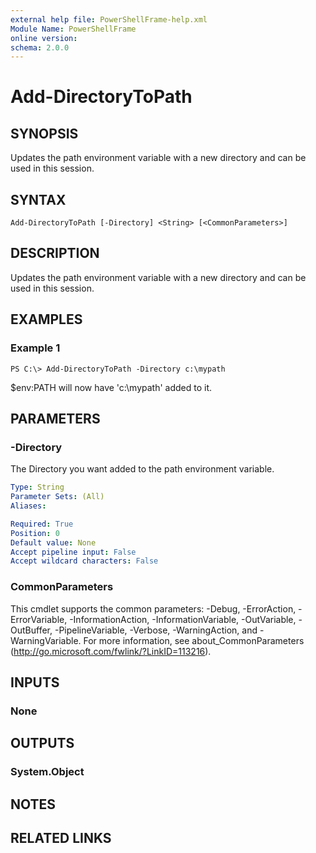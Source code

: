 ```yaml
---
external help file: PowerShellFrame-help.xml
Module Name: PowerShellFrame
online version:
schema: 2.0.0
---
```


# Add-DirectoryToPath

## SYNOPSIS
Updates the path environment variable with a new directory and can be used in this session.

## SYNTAX

```
Add-DirectoryToPath [-Directory] <String> [<CommonParameters>]
```

## DESCRIPTION
Updates the path environment variable with a new directory and can be used in this session.

## EXAMPLES

### Example 1
```
PS C:\> Add-DirectoryToPath -Directory c:\mypath
```

$env:PATH will now have 'c:\mypath' added to it.

## PARAMETERS

### -Directory
The Directory you want added to the path environment variable.

```yaml
Type: String
Parameter Sets: (All)
Aliases:

Required: True
Position: 0
Default value: None
Accept pipeline input: False
Accept wildcard characters: False
```

### CommonParameters
This cmdlet supports the common parameters: -Debug, -ErrorAction, -ErrorVariable, -InformationAction, -InformationVariable, -OutVariable, -OutBuffer, -PipelineVariable, -Verbose, -WarningAction, and -WarningVariable. For more information, see about_CommonParameters (http://go.microsoft.com/fwlink/?LinkID=113216).

## INPUTS

### None

## OUTPUTS

### System.Object

## NOTES

## RELATED LINKS


